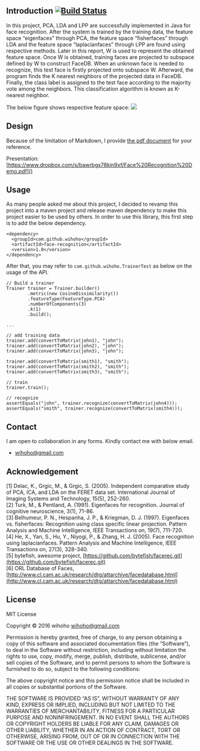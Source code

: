 ## Introduction [![Build Status](https://travis-ci.org/wihoho/FaceRecognition.svg?branch=master)](https://travis-ci.org/wihoho/FaceRecognition)

In this project, PCA, LDA and LPP are successfully implemented in Java for face recognition. After the system is trained by the training data, the feature space “eigenfaces” through PCA, the feature space “fisherfaces” through LDA and the feature space “laplacianfaces” through LPP are found using respective methods. Later in this report, W is used to represent the obtained feature space. Once W is obtained, training faces are projected to subspace defined by W to construct FaceDB. When an unknown face is needed to recognize, this test face is firstly projected onto subspace W. Afterward, the program finds the K nearest neighbors of the projected data in FaceDB. Finally, the class label is assigned to the test face according to the majority vote among the neighbors. This classification algorithm is known as K-nearest neighbor. 

The below figure shows respective feature space:
![](https://lh5.googleusercontent.com/-KtrqHFBv7l8/UV1tYE4zvtI/AAAAAAAAA24/Bf8x6b3UER8/s730/Eigenfaces.jpg)

## Design
Because of the limitation of Markdown, I provide [the pdf document]() for your reference.

Presentation: [https://www.dropbox.com/s/bawrbgx78kin9xf/Face%20Recognition%20Demo.pdf]()


## Usage
As many people asked me about this project, I decided to revamp this project into a maven project and release maven dependency to make this project easier to be used by
others. In order to use this library, this first step is to add the below dependency.

    <dependency>
      <groupId>com.github.wihoho</groupId>
      <artifactId>face-recognition</artifactId>
      <version>1.0</version>
    </dependency>

After that, you may refer to <code>com.github.wihoho.TrainerTest</code> as below on the usage of the API.

    // Build a trainer
    Trainer trainer = Trainer.builder()
            .metric(new CosineDissimilarity())
            .featureType(FeatureType.PCA)
            .numberOfComponents(3)
            .k(1)
            .build();

    ...

    // add training data
    trainer.add(convertToMatrix(john1), "john");
    trainer.add(convertToMatrix(john2), "john");
    trainer.add(convertToMatrix(john3), "john");

    trainer.add(convertToMatrix(smith1), "smith");
    trainer.add(convertToMatrix(smith2), "smith");
    trainer.add(convertToMatrix(smith3), "smith");

    // train
    trainer.train();

    // recognize
    assertEquals("john", trainer.recognize(convertToMatrix(john4)));
    assertEquals("smith", trainer.recognize(convertToMatrix(smith4)));

## Contact
I am open to collaboration in any forms. Kindly contact me with below email.
* wihoho@gmail.com

## Acknowledgement
[1] Delac, K., Grgic, M., & Grgic, S. (2005). Independent comparative study of PCA, ICA, and LDA on the FERET data set. International Journal of Imaging Systems and Technology, 15(5), 252-260.  
[2] Turk, M., & Pentland, A. (1991). Eigenfaces for recognition. Journal of cognitive neuroscience, 3(1), 71-86.  
[3] Belhumeur, P. N., Hespanha, J. P., & Kriegman, D. J. (1997). Eigenfaces vs. fisherfaces: Recognition using class specific linear projection. Pattern Analysis and Machine Intelligence, IEEE Transactions on, 19(7), 711-720.  
[4]  He, X., Yan, S., Hu, Y., Niyogi, P., & Zhang, H. J. (2005). Face recognition using laplacianfaces. Pattern Analysis and Machine Intelligence, IEEE Transactions on, 27(3), 328-340.  
[5] bytefish, awesome project, [https://github.com/bytefish/facerec.git](https://github.com/bytefish/facerec.git)  
[6] ORL Database of Faces, [http://www.cl.cam.ac.uk/research/dtg/attarchive/facedatabase.html](http://www.cl.cam.ac.uk/research/dtg/attarchive/facedatabase.html)


## License
MIT License

Copyright © 2016 wihoho <wihoho@gmail.com>

Permission is hereby granted, free of charge, to any person obtaining a copy of this software and associated documentation files (the “Software”), to deal in the Software without restriction, including without limitation the rights to use, copy, modify, merge, publish, distribute, sublicense, and/or sell copies of the Software, and to permit persons to whom the Software is furnished to do so, subject to the following conditions:

The above copyright notice and this permission notice shall be included in all copies or substantial portions of the Software.

THE SOFTWARE IS PROVIDED “AS IS”, WITHOUT WARRANTY OF ANY KIND, EXPRESS OR IMPLIED, INCLUDING BUT NOT LIMITED TO THE WARRANTIES OF MERCHANTABILITY, FITNESS FOR A PARTICULAR PURPOSE AND NONINFRINGEMENT. IN NO EVENT SHALL THE AUTHORS OR COPYRIGHT HOLDERS BE LIABLE FOR ANY CLAIM, DAMAGES OR OTHER LIABILITY, WHETHER IN AN ACTION OF CONTRACT, TORT OR OTHERWISE, ARISING FROM, OUT OF OR IN CONNECTION WITH THE SOFTWARE OR THE USE OR OTHER DEALINGS IN THE SOFTWARE.